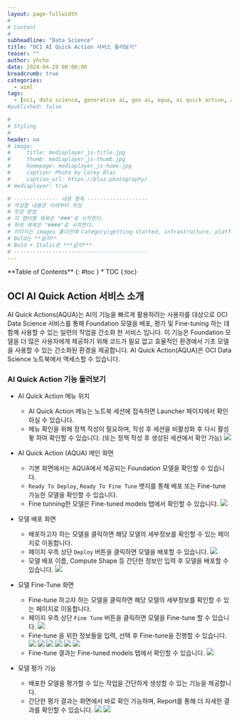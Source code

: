 ```yaml
---
layout: page-fullwidth
#
# Content
#
subheadline: "Data Science"
title: "OCI AI Quick Action 서비스 둘러보기"
teaser: ""
author: yhcho
date: 2024-04-29 00:00:00
breadcrumb: true
categories:
  - aiml
tags:
  - [oci, data science, generative ai, gen ai, aqua, ai quick action, ai, llm]
#published: false

#
# Styling
#
header: no
# image:
#     title: mediaplayer_js-title.jpg
#     thumb: mediaplayer_js-thumb.jpg
#     homepage: mediaplayer_js-home.jpg
#     caption: Photo by Corey Blaz
#     caption_url: https://blaz.photography/
# mediaplayer: true

# -------------- 내용 필독 -------------------
# 작성할 내용은 아래부터 작성
# 작성 방법
# 각 챕터별 제목은 "###"로 시작한다.
# 하위 제목은 "####"로 시작한다.
# 이미지는 images 폴더안에 Category(getting-started, infrastructure, platform, database, aiml)에 넣고 사용 시 "../../images/카테고리명/이미지" 형태로 참조한다.
# Bold는 **글자**
# Bold + Italic은 ***글자***
# ------------------------------------------
---
```


<div class="panel radius" markdown="1">
**Table of Contents**
{: #toc }
*  TOC
{:toc}
</div>

## OCI AI Quick Action 서비스 소개
AI Quick Actions(AQUA)는 AI의 기능을 빠르게 활용하려는 사용자를 대상으로 OCI Data Science 서비스를 통해 Foundation 모델을 배포, 평가 및 Fine-tuning 하는 데 함께 사용할 수 있는 일련의 작업을 간소화 한 서비스 입니다.
이 기능은 Foundation 모델을 더 많은 사용자에게 제공하기 위해 코드가 필요 없고 효율적인 환경에서 기초 모델을 사용할 수 있는 간소화된 환경을 제공합니다. AI Quick Action(AQUA)은 OCI Data Science 노트북에서 액세스할 수 있습니다.

### AI Quick Action 기능 둘러보기

- AI Quick Action 메뉴 위치
  - AI Quick Action 메뉴는 노트북 세션에 접속하면 Launcher 페이지에서 확인하실 수 있습니다.
  - 메뉴 확인을 위해 정책 작성이 필요하며, 작성 후 세션을 비활성화 후 다시 활성홯 하여 확인할 수 있습니다. (또는 정책 작성 후 생성된 세션에서 확인 가능)
    ![](/assets/img/aiml/2024/aqua/aqua-overview-1.png " ")

- AI Quick Action (AQUA) 메인 화면
  - 기본 화면에서는 AQUA에서 제공되는 Foundation 모델을 확인할 수 있습니다.
  - `Ready To Deploy`, `Ready To Fine Tune` 뱃지를 통해 배포 또는 Fine-tune 가능한 모델을 확인할 수 있습니다.
  - Fine tunning한 모델은 Fine-tuned models 탭에서 확인할 수 있습니다.
  ![](/assets/img/aiml/2024/aqua/aqua-overview-2.png " ")
- 모델 배포 화면
  - 배포하고자 하는 모델을 클릭하면 해당 모델의 세부정보를 확인할 수 있는 페이지로 이동합니다.
  - 페이지 우측 상단 `Deploy` 버튼을 클릭하면 모델을 배포할 수 있습니다.
    ![](/assets/img/aiml/2024/aqua/aqua-overview-3.png " ")
  - 모델 배포 이름, Compute Shape 등 간단한 정보만 입력 후 모델을 배포할 수 있습니다.
    ![](/assets/img/aiml/2024/aqua/aqua-overview-4.png " ")
- 모델 Fine-Tune 화면
  - Fine-tune 하고자 하는 모델을 클릭하면 해당 모델의 세부정보를 확인할 수 있는 페이지로 이동합니다.
  - 페이지 우측 상단 `Fine Tune` 버튼을 클릭하면 모델을 Fine-tune 할 수 있습니다.
    ![](/assets/img/aiml/2024/aqua/aqua-overview-3.png " ")
  - Fine-tune 을 위한 정보들을 입력, 선택 후 Fine-tune을 진행할 수 있습니다.
    ![](/assets/img/aiml/2024/aqua/aqua-overview-5.png " ")
    ![](/assets/img/aiml/2024/aqua/aqua-overview-6.png " ")
    ![](/assets/img/aiml/2024/aqua/aqua-overview-7.png " ")
    ![](/assets/img/aiml/2024/aqua/aqua-overview-8.png " ")
    ![](/assets/img/aiml/2024/aqua/aqua-overview-9.png " ")
    ![](/assets/img/aiml/2024/aqua/aqua-overview-10.png " ")
  - Fine-tune 결과는 Fine-tuned models 탭에서 확인할 수 있습니다.
    ![](/assets/img/aiml/2024/aqua/aqua-overview-11.png " ")
- 모델 평가 기능
  - 배포한 모델을 평가할 수 있는 작업을 간단하게 생성할 수 있는 기능을 제공합니다.
  - 간단한 평가 결과는 화면에서 바로 확인 가능하며, Report를 통해 더 자세한 결과를 확인할 수 있습니다.
    ![](/assets/img/aiml/2024/aqua/aqua-overview-20.png " ")
    ![](/assets/img/aiml/2024/aqua/eval-7.png " ")



